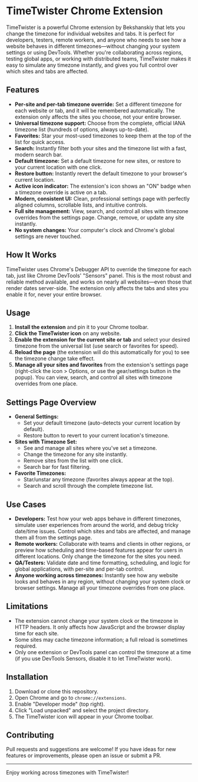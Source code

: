 # TimeTwister Chrome Extension

TimeTwister is a powerful Chrome extension by Bekshanskiy that lets you change the timezone for individual websites and tabs. It is perfect for developers, testers, remote workers, and anyone who needs to see how a website behaves in different timezones—without changing your system settings or using DevTools. Whether you're collaborating across regions, testing global apps, or working with distributed teams, TimeTwister makes it easy to simulate any timezone instantly, and gives you full control over which sites and tabs are affected.

## Features

- **Per-site and per-tab timezone override:** Set a different timezone for each website or tab, and it will be remembered automatically. The extension only affects the sites you choose, not your entire browser.
- **Universal timezone support:** Choose from the complete, official IANA timezone list (hundreds of options, always up-to-date).
- **Favorites:** Star your most-used timezones to keep them at the top of the list for quick access.
- **Search:** Instantly filter both your sites and the timezone list with a fast, modern search bar.
- **Default timezone:** Set a default timezone for new sites, or restore to your current location with one click.
- **Restore button:** Instantly revert the default timezone to your browser's current location.
- **Active icon indicator:** The extension's icon shows an "ON" badge when a timezone override is active on a tab.
- **Modern, consistent UI:** Clean, professional settings page with perfectly aligned columns, scrollable lists, and intuitive controls.
- **Full site management:** View, search, and control all sites with timezone overrides from the settings page. Change, remove, or update any site instantly.
- **No system changes:** Your computer's clock and Chrome's global settings are never touched.

## How It Works

TimeTwister uses Chrome's Debugger API to override the timezone for each tab, just like Chrome DevTools' "Sensors" panel. This is the most robust and reliable method available, and works on nearly all websites—even those that render dates server-side. The extension only affects the tabs and sites you enable it for, never your entire browser.

## Usage

1. **Install the extension** and pin it to your Chrome toolbar.
2. **Click the TimeTwister icon** on any website.
3. **Enable the extension for the current site or tab** and select your desired timezone from the universal list (use search or favorites for speed).
4. **Reload the page** (the extension will do this automatically for you) to see the timezone change take effect.
5. **Manage all your sites and favorites** from the extension's settings page (right-click the icon > Options, or use the gear/settings button in the popup). You can view, search, and control all sites with timezone overrides from one place.

## Settings Page Overview

- **General Settings:**
  - Set your default timezone (auto-detects your current location by default).
  - Restore button to revert to your current location's timezone.
- **Sites with Timezone Set:**
  - See and manage all sites where you've set a timezone.
  - Change the timezone for any site instantly.
  - Remove sites from the list with one click.
  - Search bar for fast filtering.
- **Favorite Timezones:**
  - Star/unstar any timezone (favorites always appear at the top).
  - Search and scroll through the complete timezone list.

## Use Cases

- **Developers:** Test how your web apps behave in different timezones, simulate user experiences from around the world, and debug tricky date/time issues. Control which sites and tabs are affected, and manage them all from the settings page.
- **Remote workers:** Collaborate with teams and clients in other regions, or preview how scheduling and time-based features appear for users in different locations. Only change the timezone for the sites you need.
- **QA/Testers:** Validate date and time formatting, scheduling, and logic for global applications, with per-site and per-tab control.
- **Anyone working across timezones:** Instantly see how any website looks and behaves in any region, without changing your system clock or browser settings. Manage all your timezone overrides from one place.

## Limitations

- The extension cannot change your system clock or the timezone in HTTP headers. It only affects how JavaScript and the browser display time for each site.
- Some sites may cache timezone information; a full reload is sometimes required.
- Only one extension or DevTools panel can control the timezone at a time (if you use DevTools Sensors, disable it to let TimeTwister work).

## Installation

1. Download or clone this repository.
2. Open Chrome and go to `chrome://extensions`.
3. Enable "Developer mode" (top right).
4. Click "Load unpacked" and select the project directory.
5. The TimeTwister icon will appear in your Chrome toolbar.

## Contributing

Pull requests and suggestions are welcome! If you have ideas for new features or improvements, please open an issue or submit a PR.

---

Enjoy working across timezones with TimeTwister!
